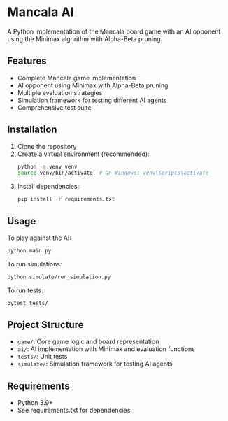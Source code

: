 # Mancala AI

A Python implementation of the Mancala board game with an AI opponent using the Minimax algorithm with Alpha-Beta pruning.

## Features

- Complete Mancala game implementation
- AI opponent using Minimax with Alpha-Beta pruning
- Multiple evaluation strategies
- Simulation framework for testing different AI agents
- Comprehensive test suite

## Installation

1. Clone the repository
2. Create a virtual environment (recommended):
   ```bash
   python -m venv venv
   source venv/bin/activate  # On Windows: venv\Scripts\activate
   ```
3. Install dependencies:
   ```bash
   pip install -r requirements.txt
   ```

## Usage

To play against the AI:
```bash
python main.py
```

To run simulations:
```bash
python simulate/run_simulation.py
```

To run tests:
```bash
pytest tests/
```

## Project Structure

- `game/`: Core game logic and board representation
- `ai/`: AI implementation with Minimax and evaluation functions
- `tests/`: Unit tests
- `simulate/`: Simulation framework for testing AI agents

## Requirements

- Python 3.9+
- See requirements.txt for dependencies 
